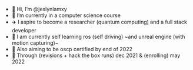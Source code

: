 - 👋 Hi, I’m @jeslynlamxy
- 🌱 I’m currently in a computer science course
- ✈️ I aspire to become a researcher (quantum computing) and a full stack developer
- 🚧 I am currently self learning ros (self driving) ~and unreal engine (with motion capturing)~
- 🚧 Also aiming to be oscp certified by end of 2022
- 🚧 Through (revisions + hack the box runs) dec 2021 & (enrolling) may 2022
